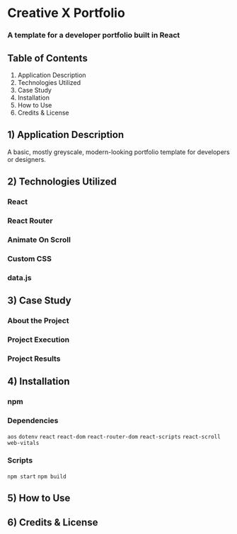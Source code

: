 # Creative X Portfolio
### A template for a developer portfolio built in React

## Table of Contents
1. Application Description
2. Technologies Utilized
3. Case Study
4. Installation
5. How to Use
6. Credits & License

## 1) Application Description
A basic, mostly greyscale, modern-looking portfolio template for developers or designers.

## 2) Technologies Utilized
### React
### React Router
### Animate On Scroll
### Custom CSS
### data.js
## 3) Case Study
### About the Project
### Project Execution
### Project Results

## 4) Installation
### npm
### Dependencies
`aos`
`dotenv`
`react`
`react-dom`
`react-router-dom`
`react-scripts`
`react-scroll`
`web-vitals`

### Scripts
`npm start`
`npm build`

## 5) How to Use

## 6) Credits & License
